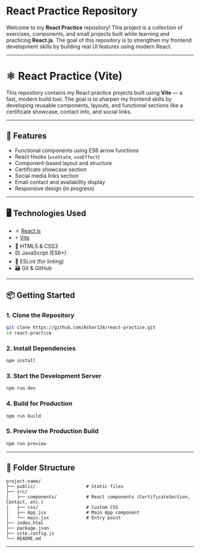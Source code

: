 #  React Practice Repository

Welcome to my **React Practice** repository! This project is a collection of exercises, components, and small projects built while learning and practicing **React.js**. The goal of this repository is to strengthen my frontend development skills by building real UI features using modern React.

---

# ⚛️ React Practice (Vite)

This repository contains my React practice projects built using **Vite** — a fast, modern build tool. The goal is to sharpen my frontend skills by developing reusable components, layouts, and functional sections like a certificate showcase, contact info, and social links.

---

## 🌟 Features

* Functional components using ES6 arrow functions
* React Hooks (`useState`, `useEffect`)
* Component-based layout and structure
* Certificate showcase section
* Social media links section
* Email contact and availability display
* Responsive design (in progress)

---

## 🖥️ Technologies Used

* ⚛️ [React.js](https://reactjs.org/)
* ⚡ [Vite](https://vitejs.dev/)
* 💅 HTML5 & CSS3
* 🟨 JavaScript (ES6+)
* 🧪 ESLint (for linting)
* 🗃 Git & GitHub

---

## 📦 Getting Started

### 1. Clone the Repository

```bash
git clone https://github.com/Ashar134/react-practice.git
cd react-practice
```

### 2. Install Dependencies

```bash
npm install
```

### 3. Start the Development Server

```bash
npm run dev
```

### 4. Build for Production

```bash
npm run build
```

### 5. Preview the Production Build

```bash
npm run preview
```

---

## 📁 Folder Structure

```
project-name/
├── public/                   # Static files
├── src/
│   ├── components/           # React components (CertificateSection, Contact, etc.)
│   ├── css/                  # Custom CSS
│   ├── App.jsx               # Main App component
│   └── main.jsx              # Entry point
├── index.html
├── package.json
├── vite.config.js
└── README.md
```

---
